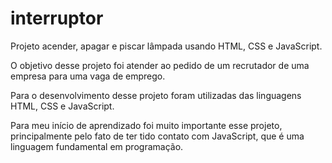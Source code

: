# interruptor
Projeto acender, apagar e piscar lâmpada usando HTML, CSS e JavaScript.

O objetivo desse projeto foi atender ao pedido de um recrutador de uma empresa para uma vaga de emprego.

Para o desenvolvimento desse projeto foram utilizadas das linguagens HTML, CSS e JavaScript.

Para meu início de aprendizado foi muito importante esse projeto, principalmente pelo fato de ter tido contato com JavaScript, que é uma linguagem fundamental em programação.
